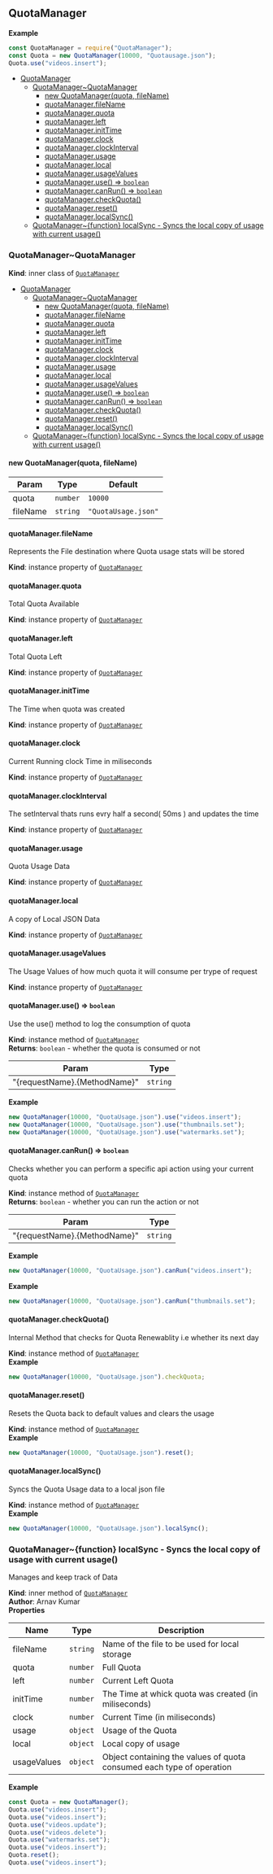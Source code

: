 <a name="module_QuotaManager"></a>

## QuotaManager
**Example**  
```js
const QuotaManager = require("QuotaManager");
const Quota = new QuotaManager(10000, "Quotausage.json");
Quota.use("videos.insert");
```

- [QuotaManager](#quotamanager)
  - [QuotaManager~QuotaManager](#quotamanagerquotamanager)
    - [new QuotaManager(quota, fileName)](#new-quotamanagerquota-filename)
    - [quotaManager.fileName](#quotamanagerfilename)
    - [quotaManager.quota](#quotamanagerquota)
    - [quotaManager.left](#quotamanagerleft)
    - [quotaManager.initTime](#quotamanagerinittime)
    - [quotaManager.clock](#quotamanagerclock)
    - [quotaManager.clockInterval](#quotamanagerclockinterval)
    - [quotaManager.usage](#quotamanagerusage)
    - [quotaManager.local](#quotamanagerlocal)
    - [quotaManager.usageValues](#quotamanagerusagevalues)
    - [quotaManager.use() ⇒ <code>boolean</code>](#quotamanageruse--boolean)
    - [quotaManager.canRun() ⇒ <code>boolean</code>](#quotamanagercanrun--boolean)
    - [quotaManager.checkQuota()](#quotamanagercheckquota)
    - [quotaManager.reset()](#quotamanagerreset)
    - [quotaManager.localSync()](#quotamanagerlocalsync)
  - [QuotaManager~{function} localSync - Syncs the local copy of usage with current usage()](#quotamanagerfunction-localsync---syncs-the-local-copy-of-usage-with-current-usage)

<a name="module_QuotaManager..QuotaManager"></a>

### QuotaManager~QuotaManager
**Kind**: inner class of [<code>QuotaManager</code>](#module_QuotaManager)  

- [QuotaManager](#quotamanager)
  - [QuotaManager~QuotaManager](#quotamanagerquotamanager)
    - [new QuotaManager(quota, fileName)](#new-quotamanagerquota-filename)
    - [quotaManager.fileName](#quotamanagerfilename)
    - [quotaManager.quota](#quotamanagerquota)
    - [quotaManager.left](#quotamanagerleft)
    - [quotaManager.initTime](#quotamanagerinittime)
    - [quotaManager.clock](#quotamanagerclock)
    - [quotaManager.clockInterval](#quotamanagerclockinterval)
    - [quotaManager.usage](#quotamanagerusage)
    - [quotaManager.local](#quotamanagerlocal)
    - [quotaManager.usageValues](#quotamanagerusagevalues)
    - [quotaManager.use() ⇒ <code>boolean</code>](#quotamanageruse--boolean)
    - [quotaManager.canRun() ⇒ <code>boolean</code>](#quotamanagercanrun--boolean)
    - [quotaManager.checkQuota()](#quotamanagercheckquota)
    - [quotaManager.reset()](#quotamanagerreset)
    - [quotaManager.localSync()](#quotamanagerlocalsync)
  - [QuotaManager~{function} localSync - Syncs the local copy of usage with current usage()](#quotamanagerfunction-localsync---syncs-the-local-copy-of-usage-with-current-usage)

<a name="new_module_QuotaManager..QuotaManager_new"></a>

#### new QuotaManager(quota, fileName)

| Param | Type | Default |
| --- | --- | --- |
| quota | <code>number</code> | <code>10000</code> | 
| fileName | <code>string</code> | <code>&quot;QuotaUsage.json&quot;</code> | 

<a name="module_QuotaManager..QuotaManager+fileName"></a>

#### quotaManager.fileName
Represents the File destination where Quota usage stats will be stored

**Kind**: instance property of [<code>QuotaManager</code>](#module_QuotaManager..QuotaManager)  
<a name="module_QuotaManager..QuotaManager+quota"></a>

#### quotaManager.quota
Total Quota Available

**Kind**: instance property of [<code>QuotaManager</code>](#module_QuotaManager..QuotaManager)  
<a name="module_QuotaManager..QuotaManager+left"></a>

#### quotaManager.left
Total Quota Left

**Kind**: instance property of [<code>QuotaManager</code>](#module_QuotaManager..QuotaManager)  
<a name="module_QuotaManager..QuotaManager+initTime"></a>

#### quotaManager.initTime
The Time when quota was created

**Kind**: instance property of [<code>QuotaManager</code>](#module_QuotaManager..QuotaManager)  
<a name="module_QuotaManager..QuotaManager+clock"></a>

#### quotaManager.clock
Current Running clock Time in miliseconds

**Kind**: instance property of [<code>QuotaManager</code>](#module_QuotaManager..QuotaManager)  
<a name="module_QuotaManager..QuotaManager+clockInterval"></a>

#### quotaManager.clockInterval
The setInterval thats runs evry half a second( 50ms ) and updates the time

**Kind**: instance property of [<code>QuotaManager</code>](#module_QuotaManager..QuotaManager)  
<a name="module_QuotaManager..QuotaManager+usage"></a>

#### quotaManager.usage
Quota Usage Data

**Kind**: instance property of [<code>QuotaManager</code>](#module_QuotaManager..QuotaManager)  
<a name="module_QuotaManager..QuotaManager+local"></a>

#### quotaManager.local
A copy of Local JSON Data

**Kind**: instance property of [<code>QuotaManager</code>](#module_QuotaManager..QuotaManager)  
<a name="module_QuotaManager..QuotaManager+usageValues"></a>

#### quotaManager.usageValues
The Usage Values of how much quota it will consume per trype of request

**Kind**: instance property of [<code>QuotaManager</code>](#module_QuotaManager..QuotaManager)  
<a name="module_QuotaManager..QuotaManager+use"></a>

#### quotaManager.use() ⇒ <code>boolean</code>
Use the use() method to log the consumption of quota

**Kind**: instance method of [<code>QuotaManager</code>](#module_QuotaManager..QuotaManager)  
**Returns**: <code>boolean</code> - whether the quota is consumed or not  

| Param | Type |
| --- | --- |
| "{requestName}.{MethodName}" | <code>string</code> | 

**Example**  
```js
new QuotaManager(10000, "QuotaUsage.json").use("videos.insert");
new QuotaManager(10000, "QuotaUsage.json").use("thumbnails.set");
new QuotaManager(10000, "QuotaUsage.json").use("watermarks.set");
```
<a name="module_QuotaManager..QuotaManager+canRun"></a>

#### quotaManager.canRun() ⇒ <code>boolean</code>
Checks whether you can perform a specific api action using your current quota

**Kind**: instance method of [<code>QuotaManager</code>](#module_QuotaManager..QuotaManager)  
**Returns**: <code>boolean</code> - whether you can run the action or not  

| Param | Type |
| --- | --- |
| "{requestName}.{MethodName}" | <code>string</code> | 

**Example**  
```js
new QuotaManager(10000, "QuotaUsage.json").canRun("videos.insert");
```
**Example**  
```js
new QuotaManager(10000, "QuotaUsage.json").canRun("thumbnails.set");
```
<a name="module_QuotaManager..QuotaManager+checkQuota"></a>

#### quotaManager.checkQuota()
Internal Method that checks for Quota Renewablity i.e whether its next day

**Kind**: instance method of [<code>QuotaManager</code>](#module_QuotaManager..QuotaManager)  
**Example**  
```js
new QuotaManager(10000, "QuotaUsage.json").checkQuota;
```
<a name="module_QuotaManager..QuotaManager+reset"></a>

#### quotaManager.reset()
Resets the Quota back to default values and clears the usage

**Kind**: instance method of [<code>QuotaManager</code>](#module_QuotaManager..QuotaManager)  
**Example**  
```js
new QuotaManager(10000, "QuotaUsage.json").reset();
```
<a name="module_QuotaManager..QuotaManager+localSync"></a>

#### quotaManager.localSync()
Syncs the Quota Usage data to a local json file

**Kind**: instance method of [<code>QuotaManager</code>](#module_QuotaManager..QuotaManager)  
**Example**  
```js
new QuotaManager(10000, "QuotaUsage.json").localSync();
```
<a name="module_QuotaManager..{function} localSync - Syncs the local copy of usage with current usage"></a>

### QuotaManager~{function} localSync - Syncs the local copy of usage with current usage()
Manages and keep track of Data

**Kind**: inner method of [<code>QuotaManager</code>](#module_QuotaManager)  
**Author**: Arnav Kumar  
**Properties**

| Name | Type | Description |
| --- | --- | --- |
| fileName | <code>string</code> | Name of the file to be used for local storage |
| quota | <code>number</code> | Full Quota |
| left | <code>number</code> | Current Left Quota |
| initTime | <code>number</code> | The Time at whick quota was created (in miliseconds) |
| clock | <code>number</code> | Current Time (in miliseconds) |
| usage | <code>object</code> | Usage of the Quota |
| local | <code>object</code> | Local copy of usage |
| usageValues | <code>object</code> | Object containing the values of quota consumed each type of operation |

**Example**  
```js
const Quota = new QuotaManager();
Quota.use("videos.insert");
Quota.use("videos.insert");
Quota.use("videos.update");
Quota.use("videos.delete");
Quota.use("watermarks.set");
Quota.use("videos.insert");
Quota.reset();
Quota.use("videos.insert");
```
